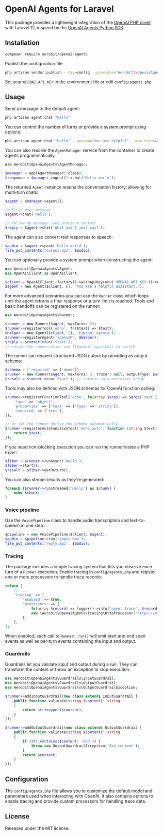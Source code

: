 # OpenAI Agents for Laravel

This package provides a lightweight integration of the [OpenAI PHP client](https://github.com/openai-php/client) with Laravel 12, inspired by the [OpenAI Agents Python SDK](https://github.com/openai/openai-agents-python).


## Installation

```bash
composer require aerobit/openai-agents
```

Publish the configuration file:

```bash
php artisan vendor:publish --tag=config --provider="Aerobit\\OpenaiAgents\\AgentServiceProvider"
```

Set your `OPENAI_API_KEY` in the environment file or edit `config/agents.php`.

## Usage

Send a message to the default agent:

```bash
php artisan agent:chat "Hello"
```

You can control the number of turns or provide a system prompt using options:

```bash
php artisan agent:chat "Hello" --system="You are helpful" --max-turns=3
```

You can also resolve the `AgentManager` service from the container to create agents programmatically.

```php
use Aerobit\OpenaiAgents\AgentManager;

$manager = app(AgentManager::class);
$response = $manager->agent()->chat('Hello world');
```

The returned `Agent` instance retains the conversation history, allowing for multi-turn chats:

```php
$agent = $manager->agent();

// First user message
$agent->chat('Hello');

// Follow-up message uses previous context
$reply = $agent->chat('What did I just say?');
```

The agent can also convert text responses to speech:

```php
$audio = $agent->speak('Hello world');
file_put_contents('output.mp3', $audio);
```

You can optionally provide a system prompt when constructing the agent:

```php
use Aerobit\OpenaiAgents\Agent;
use OpenAI\Client as OpenAIClient;

$client = OpenAIClient::factory()->withApiKey(env('OPENAI_API_KEY'))->make();
$agent = new Agent($client, [], 'You are a helpful assistant.');
```

For more advanced scenarios you can use the `Runner` class which loops until the
agent returns a final response or a turn limit is reached. Tools and basic handoffs
can be registered on the runner:

```php
use Aerobit\OpenaiAgents\Runner;

$runner = new Runner($agent, maxTurns: 3);
$runner->registerTool('echo', fn($text) => $text);
$helper = new Agent($client, [], 'Espanol agente');
$runner->registerAgent('spanish', $helper);
$reply = $runner->run('Start');
// inside the conversation use [[handoff:spanish]] to switch
```

The runner can request structured JSON output by providing an output schema:

```php
$schema = ['required' => ['done']];
$runner = new Runner($agent, maxTurns: 3, tracer: null, outputType: $schema);
$result = $runner->run('Start'); // returns an associative array
```

Tools may also be defined with JSON schemas for OpenAI function calling:

```php
$runner->registerFunctionTool('echo', fn(array $args) => $args['text'], [
    'type' => 'object',
    'properties' => ['text' => ['type' => 'string']],
    'required' => ['text'],
]);

// Or let the runner derive the schema automatically
$runner->registerAutoFunctionTool('echo_auto', function (string $text) {
    return $text;
});
```

If you need non-blocking execution you can run the runner inside a PHP `Fiber`:

```php
$fiber = $runner->runAsync('Hello');
$fiber->start();
$result = $fiber->getReturn();
```

You can also stream results as they're generated:

```php
foreach ($runner->runStreamed('Hello') as $chunk) {
    echo $chunk;
}
```

### Voice pipeline

Use the `VoicePipeline` class to handle audio transcription and text-to-speech in one step:

```php
$pipeline = new VoicePipeline($client, $agent);
$audio = $pipeline->run('input.wav');
file_put_contents('reply.mp3', $audio);
```

### Tracing

The package includes a simple tracing system that lets you observe each turn
of a `Runner` execution. Enable tracing in `config/agents.php` and register one
or more processors to handle trace records:

```php
return [
    // ...
    'tracing' => [
        'enabled' => true,
        'processors' => [
            fn(array $record) => logger()->info('agent trace', $record),
            new \Aerobit\OpenaiAgents\Tracing\HttpProcessor('https://example.com/trace'),
        ],
    ],
];
```

When enabled, each call to `Runner::run()` will emit start and end span events
as well as per-turn events containing the input and output.

### Guardrails

Guardrails let you validate input and output during a run. They can transform
the content or throw an exception to stop execution.

```php
use Aerobit\OpenaiAgents\Guardrails\InputGuardrail;
use Aerobit\OpenaiAgents\Guardrails\OutputGuardrail;
use Aerobit\OpenaiAgents\Guardrails\OutputGuardrailException;

$runner->addInputGuardrail(new class extends InputGuardrail {
    public function validate(string $content): string
    {
        return strtoupper($content);
    }
});

$runner->addOutputGuardrail(new class extends OutputGuardrail {
    public function validate(string $content): string
    {
        if (str_contains($content, 'bad')) {
            throw new OutputGuardrailException('Bad content');
        }
        return $content;
    }
});
```

## Configuration

The `config/agents.php` file allows you to customize the default model and parameters used when interacting with OpenAI. It also contains options to enable tracing and provide custom processors for handling trace data.

## License

Released under the MIT license.
